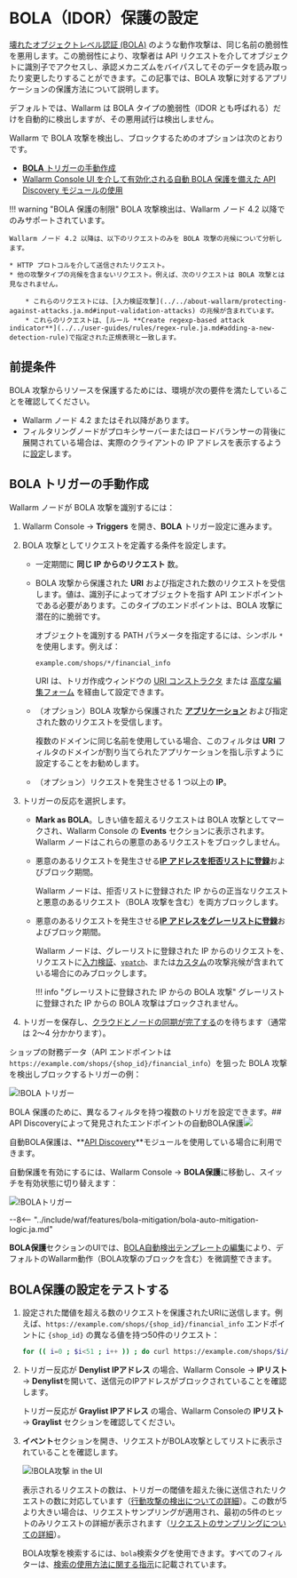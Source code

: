 [variability-in-endpoints-docs]:       ../../about-wallarm/api-discovery.ja.md#variability-in-endpoints
[changes-in-api-docs]:       ../../user-guides/api-discovery.ja.md#tracking-changes-in-api
[bola-protection-for-endpoints-docs]:  ../../about-wallarm/api-discovery.ja.md#automatic-bola-protection

# BOLA（IDOR）保護の設定

[壊れたオブジェクトレベル認証 (BOLA)](../../attacks-vulns-list.ja.md#broken-object-level-authorization-bola) のような動作攻撃は、同じ名前の脆弱性を悪用します。この脆弱性により、攻撃者は API リクエストを介してオブジェクトに識別子でアクセスし、承認メカニズムをバイパスしてそのデータを読み取ったり変更したりすることができます。この記事では、BOLA 攻撃に対するアプリケーションの保護方法について説明します。

デフォルトでは、Wallarm は BOLA タイプの脆弱性（IDOR とも呼ばれる）だけを自動的に検出しますが、その悪用試行は検出しません。

Wallarm で BOLA 攻撃を検出し、ブロックするためのオプションは次のとおりです。

* [**BOLA** トリガーの手動作成](#manual-creation-of-bola-trigger)
* [Wallarm Console UI を介して有効化される自動 BOLA 保護を備えた API Discovery モジュールの使用](#automatic-bola-protection-for-endpoints-discovered-by-api-discovery)

!!! warning "BOLA 保護の制限"
    BOLA 攻撃検出は、Wallarm ノード 4.2 以降でのみサポートされています。

    Wallarm ノード 4.2 以降は、以下のリクエストのみを BOLA 攻撃の兆候について分析します。
    
    * HTTP プロトコルを介して送信されたリクエスト。
    * 他の攻撃タイプの兆候を含まないリクエスト。例えば、次のリクエストは BOLA 攻撃とは見なされません。

        * これらのリクエストには、[入力検証攻撃](../../about-wallarm/protecting-against-attacks.ja.md#input-validation-attacks) の兆候が含まれています。
        * これらのリクエストは、[ルール **Create regexp-based attack indicator**](../../user-guides/rules/regex-rule.ja.md#adding-a-new-detection-rule)で指定された正規表現と一致します。

## 前提条件

BOLA 攻撃からリソースを保護するためには、環境が次の要件を満たしていることを確認してください。

* Wallarm ノード 4.2 またはそれ以降があります。
* フィルタリングノードがプロキシサーバーまたはロードバランサーの背後に展開されている場合は、実際のクライアントの IP アドレスを表示するように[設定](../using-proxy-or-balancer-en.ja.md)します。

## BOLA トリガーの手動作成

Wallarm ノードが BOLA 攻撃を識別するには：

1. Wallarm Console → **Triggers** を開き、**BOLA** トリガー設定に進みます。
1. BOLA 攻撃としてリクエストを定義する条件を設定します。

    * 一定期間に **同じ IP からのリクエスト** 数。
    * BOLA 攻撃から保護された **URI** および指定された数のリクエストを受信します。値は、識別子によってオブジェクトを指す API エンドポイントである必要があります。このタイプのエンドポイントは、BOLA 攻撃に潜在的に脆弱です。
    
        オブジェクトを識別する PATH パラメータを指定するには、シンボル `*` を使用します。例えば：

        ```bash
        example.com/shops/*/financial_info
        ```

        URI は、トリガ作成ウィンドウの [URI コンストラクタ](../../user-guides/rules/add-rule.ja.md#uri-constructor) または [高度な編集フォーム](../../user-guides/rules/add-rule.ja.md#advanced-edit-form) を経由して設定できます。

    * （オプション）BOLA 攻撃から保護された [**アプリケーション**](../../user-guides/settings/applications.ja.md) および指定された数のリクエストを受信します。

        複数のドメインに同じ名前を使用している場合、このフィルタは **URI** フィルタのドメインが割り当てられたアプリケーションを指し示すように設定することをお勧めします。

    * （オプション）リクエストを発生させる 1 つ以上の **IP**。
1. トリガーの反応を選択します。

    * **Mark as BOLA**。しきい値を超えるリクエストは BOLA 攻撃としてマークされ、Wallarm Console の **Events** セクションに表示されます。Wallarm ノードはこれらの悪意のあるリクエストをブロックしません。
    * 悪意のあるリクエストを発生させる[**IP アドレスを拒否リストに登録**](../../user-guides/ip-lists/denylist.ja.md)およびブロック期間。
    
        Wallarm ノードは、拒否リストに登録された IP からの正当なリクエストと悪意のあるリクエスト（BOLA 攻撃を含む）を両方ブロックします。
    
    * 悪意のあるリクエストを発生させる[**IP アドレスをグレーリストに登録**](../../user-guides/ip-lists/graylist.ja.md)およびブロック期間。
    
        Wallarm ノードは、グレーリストに登録された IP からのリクエストを、リクエストに[入力検証](../../about-wallarm/protecting-against-attacks.ja.md#input-validation-attacks)、[`vpatch`](../../user-guides/rules/vpatch-rule.ja.md)、または[カスタム](../../user-guides/rules/regex-rule.ja.md)の攻撃兆候が含まれている場合にのみブロックします。
        
        !!! info "グレーリストに登録された IP からの BOLA 攻撃"
            グレーリストに登録された IP からの BOLA 攻撃はブロックされません。
1. トリガーを保存し、[クラウドとノードの同期が完了する](../configure-cloud-node-synchronization-en.ja.md)のを待ちます（通常は 2〜4 分かかります）。

ショップの財務データ（API エンドポイントは `https://example.com/shops/{shop_id}/financial_info`）を狙った BOLA 攻撃を検出しブロックするトリガーの例：

![!BOLA トリガー](../../images/user-guides/triggers/trigger-example7.png)

BOLA 保護のために、異なるフィルタを持つ複数のトリガを設定できます。## API Discoveryによって発見されたエンドポイントの自動BOLA保護<a href="../../../about-wallarm/subscription-plans/#subscription-plans"><img src="../../../images/api-security-tag.svg" style="border: none;"></a>

自動BOLA保護は、**[API Discovery](../../about-wallarm/api-discovery.ja.md)**モジュールを使用している場合に利用できます。

自動保護を有効にするには、Wallarm Console → **BOLA保護**に移動し、スイッチを有効状態に切り替えます：

![!BOLAトリガー](../../images/user-guides/bola-protection/trigger-enabled-state.png)

--8<-- "../include/waf/features/bola-mitigation/bola-auto-mitigation-logic.ja.md"

**BOLA保護**セクションのUIでは、[BOLA自動検出テンプレートの編集](../../user-guides/bola-protection.ja.md)により、デフォルトのWallarm動作（BOLA攻撃のブロックを含む）を微調整できます。

## BOLA保護の設定をテストする

1. 設定された閾値を超える数のリクエストを保護されたURIに送信します。例えば、`https://example.com/shops/{shop_id}/financial_info` エンドポイントに `{shop_id}` の異なる値を持つ50件のリクエスト：

    ```bash
    for (( i=0 ; $i<51 ; i++ )) ; do curl https://example.com/shops/$i/financial_info ; done
    ```
1. トリガー反応が **Denylist IPアドレス** の場合、Wallarm Console → **IPリスト** → **Denylist**を開いて、送信元のIPアドレスがブロックされていることを確認します。

    トリガー反応が **Graylist IPアドレス** の場合、Wallarm Consoleの **IPリスト** → **Graylist** セクションを確認してください。
1. **イベント**セクションを開き、リクエストがBOLA攻撃としてリストに表示されていることを確認します。

    ![!BOLA攻撃 in the UI](../../images/user-guides/events/bola-attack.png)

    表示されるリクエストの数は、トリガーの閾値を超えた後に送信されたリクエストの数に対応しています（[行動攻撃の検出についての詳細](../../about-wallarm/protecting-against-attacks.ja.md#behavioral-attacks)）。この数が5より大きい場合は、リクエストサンプリングが適用され、最初の5件のヒットのみリクエストの詳細が表示されます（[リクエストのサンプリングについての詳細](../../user-guides/events/analyze-attack.ja.md#sampling-of-hits)）。

    BOLA攻撃を検索するには、`bola`検索タグを使用できます。すべてのフィルターは、[検索の使用方法に関する指示](../../user-guides/search-and-filters/use-search.ja.md)に記載されています。
